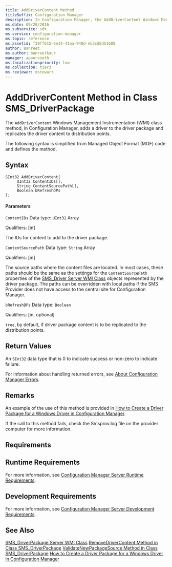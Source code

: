 ```yaml
---
title: AddDriverContent Method
titleSuffix: Configuration Manager
description: In Configuration Manager, the AddDriverContent Windows Management Instrumentation class method adds a driver to the driver package and replicates the driver content to distribution points.
ms.date: 09/20/2016
ms.subservice: sdk
ms.service: configuration-manager
ms.topic: reference
ms.assetid: f30ff615-6e14-41aa-940d-eb3cd8d51b08
author: Banreet
ms.author: banreetkaur
manager: apoorvseth
ms.localizationpriority: low
ms.collection: tier3
ms.reviewer: mstewart
---
```

# AddDriverContent Method in Class SMS_DriverPackage
The `AddDriverContent` Windows Management Instrumentation (WMI) class method, in Configuration Manager, adds a driver to the driver package and replicates the driver content to distribution points.

 The following syntax is simplified from Managed Object Format (MOF) code and defines the method.

## Syntax

```
SInt32 AddDriverContent(
     UInt32 ContentIDs[],
     String ContentSourcePath[],
     Boolean bRefreshDPs
);
```

#### Parameters
 `ContentIDs`
 Data type: `UInt32` Array

 Qualifiers: [in]

 The IDs for content to add to the driver package.

 `ContentSourcePath`
 Data type: `String` Array

 Qualifiers: [in]

 The source paths where the content files are located. In most cases, these paths should be the same as the settings for the `ContentSourcePath` properties of the [SMS_Driver Server WMI Class](../../../develop/reference/osd/sms_driver-server-wmi-class.md) objects represented by the driver package. The paths can be overridden with local paths if the SMS Provider does not have access to the central site for Configuration Manager.

 `bRefreshDPs`
 Data type: `Boolean`

 Qualifiers: [in, optional]

 `true`, by default, if driver package content is to be replicated to the distribution points.

## Return Values
 An `SInt32` data type that is 0 to indicate success or non-zero to indicate failure.

 For information about handling returned errors, see [About Configuration Manager Errors](../../../develop/core/understand/about-configuration-manager-errors.md).

## Remarks
 An example of the use of this method is provided in [How to Create a Driver Package for a Windows Driver in Configuration Manager](../../../develop/osd/how-to-create-a-driver-package-for-a-windows-driver.md).

 If the call to this method fails, check the Smsprov.log file on the provider computer for more information.

## Requirements

## Runtime Requirements
 For more information, see [Configuration Manager Server Runtime Requirements](../../../develop/core/reqs/server-runtime-requirements.md).

## Development Requirements
 For more information, see [Configuration Manager Server Development Requirements](../../../develop/core/reqs/server-development-requirements.md).

## See Also
 [SMS_DriverPackage Server WMI Class](../../../develop/reference/osd/sms_driverpackage-server-wmi-class.md)
 [RemoveDriverContent Method in Class SMS_DriverPackage](../../../develop/reference/osd/removedrivercontent-method-in-class-sms_driverpackage.md)
 [ValidateNewPackageSource Method in Class SMS_DriverPackage](../../../develop/reference/osd/validatenewpackagesource-method-in-class-sms_driverpackage.md)
 [How to Create a Driver Package for a Windows Driver in Configuration Manager](../../../develop/osd/how-to-create-a-driver-package-for-a-windows-driver.md)
